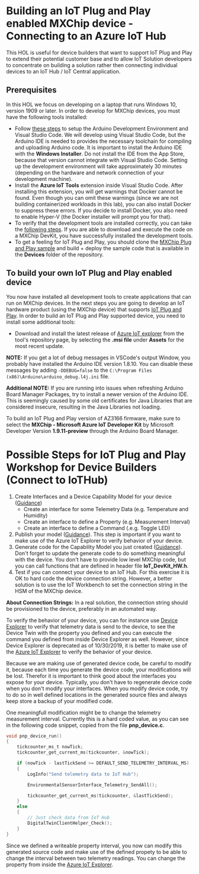 # Building an IoT Plug and Play enabled MXChip device - Connecting to an Azure IoT Hub
This HOL is useful for device builders that want to support IoT Plug and Play to extend their potential customer base and to allow IoT Solution developers to concentrate on building a solution rather then connecting individual devices to an IoT Hub / IoT Central application.
## Prerequisites
In this HOL we focus on developing on a laptop that runs Windows 10, version 1909 or later. In order to develop for MXChip devices, you must have the following tools installed:
- Follow [these steps](https://docs.microsoft.com/en-us/azure/iot-hub/iot-hub-arduino-iot-devkit-az3166-get-started#prepare-the-development-environment) to setup the Arduino Development Environment and Visual Studio Code. We will develop using Visual Studio Code, but the Arduino IDE is needed to provides the necessary toolchain for compiling and uploading Arduino code. It is important to install the Arduino IDE with the **Windows Installer**. Do not install the IDE from the App Store, because that version cannot integrate with Visual Studio Code. Setting up the development environment will take approximately 30 minutes (depending on the hardware and network connection of your development machine).
- Install the **Azure IoT Tools** extension inside Visual Studio Code. After installing this extension, you will get warnings that Docker cannot be found. Even though you can omit these warnings (since we are not building containerized workloads in this lab), you can also install Docker to suppress these errors. If you decide to install Docker, you also need to enable Hyper-V (the Docker installer will prompt you for that).
- To verify that the development tools are installed correctly, you can take the [following steps](https://docs.microsoft.com/en-us/azure/iot-hub/iot-hub-arduino-iot-devkit-az3166-get-started#build-your-first-project). If you are able to download and execute the code on a MXChip DevKit, you have successfully installed the development tools.
- To get a feeling for IoT Plug and Play, you should clone the [MXChip Plug and Play sample](https://github.com/Azure-Samples/mxchip-iot-devkit-pnp) and build + deploy the sample code that is available in the **Devices** folder of the repository.
## To build your own IoT Plug and Play enabled device
You now have installed all development tools to create applications that can run on MXChip devices. In the next steps you are going to develop an IoT hardware product (using the MXChip device) that supports [IoT Plug and Play](https://docs.microsoft.com/en-us/azure/iot-pnp/overview-iot-plug-and-play#develop-an-iot-device-application). In order to build an IoT Plug and Play supported device, you need to install some additional tools:
- Download and install the latest release of [Azure IoT explorer](https://github.com/Azure/azure-iot-explorer/releases) from the tool's repository page, by selecting the **.msi file** under **Assets** for the most recent update.

**NOTE:** If you get a lot of debug messages in VSCode's output Window, you probably have installed the Arduino IDE version 1.8.10. You can disable these messages by adding `-DDEBUG=false` to the `C:\Program Files (x86)\Arduino\arduino_debug.l4j.ini` file.

**Additional NOTE:** If you are running into issues when refreshing Arduino Board Manager Packages, try to install a newer version of the Arduino IDE. This is seemingly caused by some old certificates for Java Libraries that are considered insecure, resulting in the Java Libraries not loading.

To build an IoT Plug and Play version of AZ3166 firmware, make sure to select the **MXChip - Microsoft Azure IoT Developer Kit** by Microsoft Developer Version **1.9.11-preview** through the Arduino Board Manager.

# Possible Steps for IoT Plug and Play Workshop for Device Builders (Connect to IoTHub)
1) Create Interfaces and a Device Capability Model for your device ([Guidance](https://docs.microsoft.com/en-us/azure/iot-pnp/tutorial-pnp-visual-studio-code#model-your-device))
   - Create an interface for some Telemetry Data (e.g. Temperature and Humidity)
   - Create an interface to define a Property (e.g. Measurement Interval)
   - Create an interface to define a Command (.e.g. Toggle LED)
1) Publish your model ([Guidance](https://docs.microsoft.com/en-us/azure/iot-pnp/tutorial-pnp-visual-studio-code#publish-the-model)). This step is important if you want to make use of the Azure IoT Explorer to verify behavior of your device. 
1) Generate code for the Capability Model you just created ([Guidance](https://docs.microsoft.com/en-us/azure/iot-pnp/tutorial-pnp-visual-studio-code#generate-code)). Don't forget to update the generate code to do something meaningful with the device. You don't have to provide low level MXChip code, but you can call functions that are defined in header file **IoT_DevKit_HW.h**. 
1) Test if you can connect your device to an IoT Hub. For this exercise it is OK to hard code the device connection string. However, a better solution is to use the IoT Workbench to set the connection string in the HSM of the MXChip device.

**About Connection Strings:** In a real solution, the connection string should be provisioned to the device, preferably in an automated way.

To verify the behavior of your device, you can for instance use [Device Explorer](https://github.com/Azure/azure-iot-sdk-csharp/tree/master/tools/DeviceExplorer) to verify that telemetry data is send to the device, to see the Device Twin with the property you defined and you can execute the command you defined from inside Device Explorer as well. However, since Device Explorer is deprecated as of 10/30/2019, it is better to make use of the [Azure IoT Explorer](https://github.com/Azure/azure-iot-explorer/releases) to verify the behavior of your device.

Because we are making use of generated device code, be careful to modify it, because each time you generate the device code, your modifications will be lost. Therefor it is important to think good about the interfaces you expose for your device. Typically, you don't have to regenerate device code when you don't modify your interfaces. When you modify device code, try to do so in well defined locations in the generated source files and always keep store a backup of your modified code.

One meaningfull modification might be to change the telemetry measurement interval. Currently this is a hard coded value, as you can see in the following code snippet, copied from the file **pnp_device.c**.

``` C
void pnp_device_run()
{
    tickcounter_ms_t nowTick;
    tickcounter_get_current_ms(tickcounter, &nowTick);

    if (nowTick - lastTickSend >= DEFAULT_SEND_TELEMETRY_INTERVAL_MS)
    {
        LogInfo("Send telemetry data to IoT Hub");

        EnvironmentalSensorInterface_Telemetry_SendAll();

        tickcounter_get_current_ms(tickcounter, &lastTickSend);
    }
    else
    {
        // Just check data from IoT Hub
        DigitalTwinClientHelper_Check();
    }
}
```

Since we defined a writeable property interval, you now can modify this generated source code and make use of the defined propety to be able to change the interval between two telemetry readings. You can change the property from inside the [Azure IoT Explorer](https://github.com/Azure/azure-iot-explorer/releases).